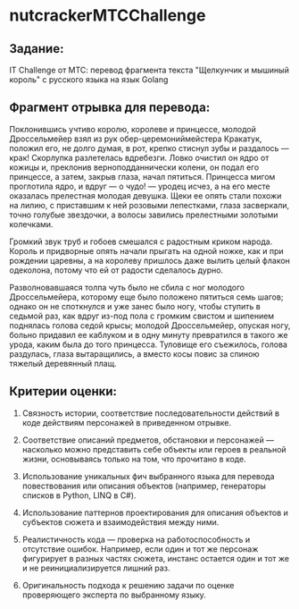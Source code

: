# nutcrackerMTCChallenge

## Задание:

IT Challenge от МТС: перевод фрагмента текста "Щелкунчик и мышиный король" с русского языка на язык Golang

## Фрагмент отрывка для перевода:

Поклонившись учтиво королю, королеве и принцессе, молодой Дроссельмейер взял из рук обер-церемониймейстера Кракатук, положил его, не долго думая, в рот, крепко стиснул зубы и раздалось — крак! Скорлупка разлетелась вдребезги. Ловко очистил он ядро от кожицы и, преклонив верноподданнически колени, он подал его принцессе, а затем, закрыв глаза, начал пятиться. Принцесса мигом проглотила ядро, и вдруг — о чудо! — уродец исчез, а на его месте оказалась прелестная молодая девушка. Щеки ее опять стали похожи на лилию, с приставшим к ней розовыми лепестками, глаза засверкали, точно голубые звездочки, а волосы завились прелестными золотыми колечками.

Громкий звук труб и гобоев смешался с радостным криком народа. Король и придворные опять начали прыгать на одной ножке, как и при рождении царевны, а на королеву пришлось даже вылить целый флакон одеколона, потому что ей от радости сделалось дурно.

Разволновавшаяся толпа чуть было не сбила с ног молодого Дроссельмейера, которому еще было положено пятиться семь шагов; однако он не споткнулся и уже занес было ногу, чтобы ступить в седьмой раз, как вдруг из-под пола с громким свистом и шипением поднялась голова седой крысы; молодой Дроссельмейер, опуская ногу, больно придавил ее каблуком и в одну минуту превратился в такого же урода, каким была до того принцесса. Туловище его съежилось, голова раздулась, глаза вытаращились, а вместо косы повис за спиною тяжелый деревянный плащ.

## Критерии оценки:

1. Связность истории, соответствие последовательности действий в коде
действиям персонажей в приведенном отрывке.

2. Соответствие описаний предметов, обстановки и персонажей —
насколько можно представить себе объекты или героев в реальной
жизни, основываясь только на том, что прочитано в коде.

3. Использование уникальных фич выбранного языка для перевода
повествования или описания объектов (например, генераторы
списков в Python, LINQ в C#).

4. Использование паттернов проектирования для описания объектов и субъектов
сюжета и взаимодействия между ними.

5. Реалистичность кода — проверка на работоспособность и отсутствие ошибок.
Например, если один и тот же персонаж фигурирует в разных частях сюжета,
инстанс остается один и тот же и не реинициализируется лишний раз.

6. Оригинальность подхода к решению задачи по оценке проверяющего
эксперта по выбранному языку.
